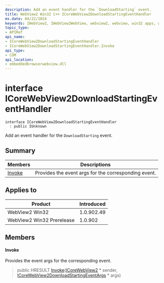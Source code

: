 ```yaml
---
description: Add an event handler for the `DownloadStarting` event.
title: WebView2 Win32 C++ ICoreWebView2DownloadStartingEventHandler
ms.date: 04/22/2024
keywords: IWebView2, IWebView2WebView, webview2, webview, win32 apps, win32, edge, ICoreWebView2, ICoreWebView2Controller, browser control, edge html, ICoreWebView2DownloadStartingEventHandler
topic_type: 
- APIRef
api_name:
- ICoreWebView2DownloadStartingEventHandler
- ICoreWebView2DownloadStartingEventHandler.Invoke
api_type:
- COM
api_location:
- embeddedbrowserwebview.dll
---
```


# interface ICoreWebView2DownloadStartingEventHandler

```
interface ICoreWebView2DownloadStartingEventHandler
  : public IUnknown
```

Add an event handler for the `DownloadStarting` event.

## Summary

 Members                        | Descriptions
--------------------------------|---------------------------------------------
[Invoke](#invoke) | Provides the event args for the corresponding event.

## Applies to

Product                         | Introduced
--------------------------------|---------------------------------------------
WebView2 Win32            |    1.0.902.49
WebView2 Win32 Prerelease |    1.0.902

## Members

#### Invoke

Provides the event args for the corresponding event.

> public HRESULT [Invoke](#invoke)([ICoreWebView2](icorewebview2.md#icorewebview2) * sender, [ICoreWebView2DownloadStartingEventArgs](icorewebview2downloadstartingeventargs.md#icorewebview2downloadstartingeventargs) * args)

